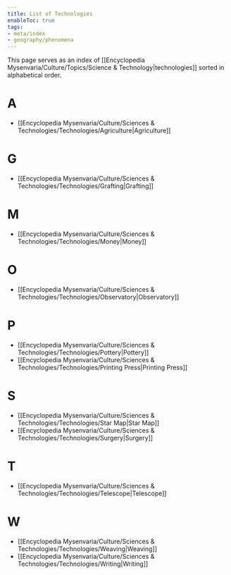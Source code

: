 ```yaml
---
title: List of Technologies
enableToc: true
tags:
- meta/index
- geography/phenomena
---
```


This page serves as an index of [[Encyclopedia Mysenvaria/Culture/Topics/Science & Technology|technologies]] sorted in alphabetical order.

# A
- [[Encyclopedia Mysenvaria/Culture/Sciences & Technologies/Technologies/Agriculture|Agriculture]]
# G
- [[Encyclopedia Mysenvaria/Culture/Sciences & Technologies/Technologies/Grafting|Grafting]]
# M
- [[Encyclopedia Mysenvaria/Culture/Sciences & Technologies/Technologies/Money|Money]]
# O
- [[Encyclopedia Mysenvaria/Culture/Sciences & Technologies/Technologies/Observatory|Observatory]]
# P
- [[Encyclopedia Mysenvaria/Culture/Sciences & Technologies/Technologies/Pottery|Pottery]]
- [[Encyclopedia Mysenvaria/Culture/Sciences & Technologies/Technologies/Printing Press|Printing Press]]
# S
- [[Encyclopedia Mysenvaria/Culture/Sciences & Technologies/Technologies/Star Map|Star Map]]
- [[Encyclopedia Mysenvaria/Culture/Sciences & Technologies/Technologies/Surgery|Surgery]]
# T
- [[Encyclopedia Mysenvaria/Culture/Sciences & Technologies/Technologies/Telescope|Telescope]]
# W
- [[Encyclopedia Mysenvaria/Culture/Sciences & Technologies/Technologies/Weaving|Weaving]]
- [[Encyclopedia Mysenvaria/Culture/Sciences & Technologies/Technologies/Writing|Writing]]
